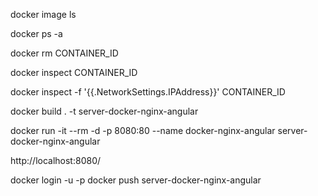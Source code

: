 <!-- List available images. -->
docker image ls

<!-- List active containers. -->
docker ps -a

<!-- Stop container. -->
docker rm CONTAINER_ID

<!-- Get container information. -->
docker inspect CONTAINER_ID

<!-- Get container ip. -->
docker inspect -f '{{.NetworkSettings.IPAddress}}' CONTAINER_ID



<!-- Compile container. -->
docker build . -t server-docker-nginx-angular

<!-- Lift container. -->
docker run -it --rm -d -p 8080:80 --name docker-nginx-angular server-docker-nginx-angular

<!-- docker run -it --rm -p 8080:80 server-docker-nginx-angular -->

<!-- Access the server, any other url shows an error page -->
http://localhost:8080/

<!-- Now that the application is running as expected, our next step would be to submit our image to an image repository to deploy our containers to a cloud service.

If you have a DockerHub account, you can run the following commands: --> 
docker login -u <username> -p <password>
docker push server-docker-nginx-angular